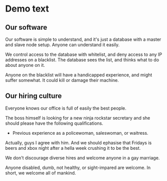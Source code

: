# Demo text

## Our software

Our software is simple to understand, and it's just a database with a master and slave node setup. Anyone can understand it easily.

We control access to the database with whitelist, and deny access to any IP addresses on a blacklist. The database sees the list, and thinks what to do about anyone on it.

Anyone on the blacklist will have a handicapped experience, and might suffer somewhat. It could kill or damage their machine.

## Our hiring culture
<!-- Brands? -->

Everyone knows our office is full of easily the best people.

<!-- Obviously ignore all the other problems behind this text… -->

The boss himself is looking for a new ninja rockstar secretary and she should please have the following qualifications.

- Previous experience as a policewoman, saleswoman, or waitress.

Actually, guys I agree with him. And we should ephasise that Fridays is beers and xbox night after a hella week crushing it to be the best.

We don't discourage diverse hires and welcome anyone in a gay marriage.

Anyone disabled, dumb, not healthy, or sight-impared are welcome. In short, we welcome all of mankind.

